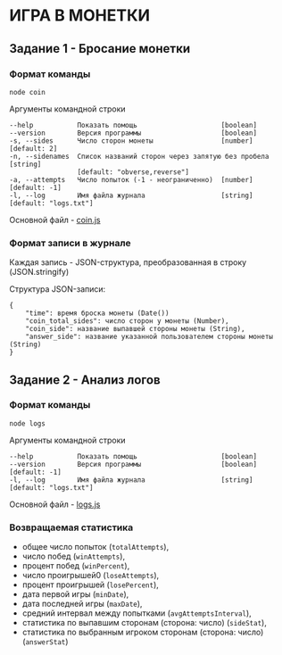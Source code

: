 # ИГРА В МОНЕТКИ

## Задание 1 - Бросание монетки

### Формат команды

```
node coin
```

Аргументы командной строки
```
--help           Показать помощь                     [boolean]
--version        Версия программы                    [boolean]
-s, --sides      Число сторон монеты                 [number] [default: 2]
-n, --sidenames  Список названий сторон через запятую без пробела   [string]     
                 [default: "obverse,reverse"]
-a, --attempts   Число попыток (-1 - неограниченно)  [number] [default: -1]
-l, --log        Имя файла журнала                   [string] [default: "logs.txt"]
```
Основной файл - [coin.js](coin.js)

### Формат записи в журнале

Каждая запись - JSON-структура, преобразованная в строку (JSON.stringify)

Структура JSON-записи:
```
{
    "time": время броска монеты (Date())
    "coin_total_sides": число сторон у монеты (Number),
    "coin_side": название выпавшей стороны монеты (String),
    "answer_side": название указанной пользователем стороны монеты (String)
}
```


## Задание 2 - Анализ логов

### Формат команды

```
node logs
```

Аргументы командной строки
```
--help           Показать помощь                     [boolean]
--version        Версия программы                    [boolean][default: -1]
-l, --log        Имя файла журнала                   [string] [default: "logs.txt"]
```


Основной файл - [logs.js](logs.js)

### Возвращаемая статистика
- общее число попыток (`totalAttempts`),
- число побед (`winAttempts`),
- процент побед (`winPercent`),
- число проигрышей0 (`loseAttempts`),
- процент проигрышей (`losePercent`),
- дата первой игры (`minDate`),
- дата последней игры (`maxDate`),
- средний интервал между попытками (`avgAttemptsInterval`),
- статистика по выпавшим сторонам (сторона: число) (`sideStat`),
- статистика по выбранным игроком сторонам (сторона: число) (`answerStat`)
